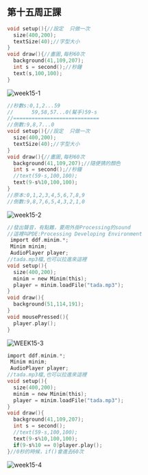 ## 第十五周正課

```c
void setup(){//設定  只做一次
  size(400,200);
  textSize(40);//字型大小
}
void draw(){//畫圖,每秒60次
  background(41,109,207);
  int s = second();//秒鐘
  text(s,100,100);
}
```
![week15-1](https://user-images.githubusercontent.com/71545492/120731773-dcd79380-c516-11eb-941b-1b9d1987abb9.png)

```c
//秒數s:0,1,2...59
//      59,58,57...0(幫手)59-s
//============================
//倒數:9,8,7...0
void setup(){//設定  只做一次
  size(400,200);
  textSize(40);//字型大小
}
void draw(){//畫圖,每秒60次
  background(41,109,207);//隨便猜的顏色
  int s = second();//秒鐘
  //text(59-s,100,100);
  text(9-s%10,100,100);
}
//原本:0,1,2,3,4,5,6,7,8,9
//倒數:9,8,7,6,5,4,3,2,1,0
```
![week15-2](https://user-images.githubusercontent.com/71545492/120733359-95063b80-c519-11eb-983e-9115142c74b1.png)

```c
//發出聲音，有點難，要用外掛Processing的sound
//這裡叫PDE:Processing Developing Environment
 import ddf.minim.*;
 Minim minim;
 AudioPlayer player;
//tada.mp3檔,也可以拉進來這裡
void setup(){
  size(400,200);
  minim = new Minim(this);
  player = minim.loadFile("tada.mp3");
}
void draw(){
  background(51,114,191);
}
void mousePressed(){
  player.play();
}
```
![WEEK15-3](https://user-images.githubusercontent.com/71545492/120737161-28426f80-c520-11eb-8775-e95caf53f296.png)

```c
import ddf.minim.*;
 Minim minim;
 AudioPlayer player;
//tada.mp3檔,也可以拉進來這裡
void setup(){
  size(400,200);
  minim = new Minim(this);
  player = minim.loadFile("tada.mp3");
}
void draw(){
  background(41,109,207);
  int s = second();
  //text(59-s,100,100);
  text(9-s%10,100,100);
  if(9-s%10 == 0)player.play();
}//0秒的時候，if()會進去60次
```
![week15-4](https://user-images.githubusercontent.com/71545492/120737472-b3bc0080-c520-11eb-8a57-264c56dffe22.png)
